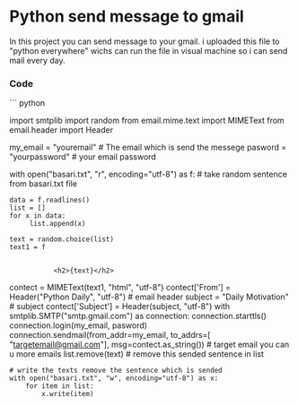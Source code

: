 # Python send message to gmail
 In this project you can send message to your gmail. i uploaded this file to "python everywhere" wichs can run the file in visual machine so i can send mail every day. 
 
 <h3> Code </h3> 
``` python 

import smtplib
import random
from email.mime.text import MIMEText
from email.header import Header

my_email = "youremail"  # The email which is send the messege
pasword = "yourpassword"  # your email password

with open("basari.txt", "r", encoding="utf-8") as f: #  take random sentence from basari.txt file

    data = f.readlines()
    list = []
    for x in data:
         list.append(x)

    text = random.choice(list)
    text1 = f
```

           <h2>{text}</h2>  
```
contect = MIMEText(text1, "html", "utf-8")
contect['From'] = Header("Python Daily", "utf-8")  # email header
subject = "Daily Motivation"  # subject
contect['Subject'] = Header(subject, "utf-8")
with smtplib.SMTP("smtp.gmail.com") as connection:
    connection.starttls()
    connection.login(my_email, pasword)
    connection.sendmail(from_addr=my_email, to_addrs=[
                        "targetemail@gmail.com"], msg=contect.as_string())  # target email you can u more emails
    list.remove(text)  # remove this sended sentence in list

    # write the texts remove the sentence which is sended
    with open("basari.txt", "w", encoding="utf-8") as x:
        for item in list:
            x.write(item)

```
